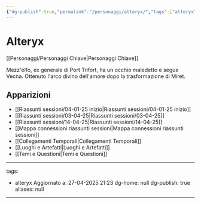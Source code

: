 ```yaml
---
{"dg-publish":true,"permalink":"/personaggi/alteryx/","tags":["alteryx"]}
---
```


# Alteryx

[[Personaggi/Personaggi Chiave\|Personaggi Chiave]]

Mezz'elfo, ex generale di Port Trifort, ha un occhio maledetto e segue Vecna. Ottenuto l'arco divino dell'amore dopo la trasformazione di Miret.

## Apparizioni
- [[Riassunti sessioni/04-01-25 inizio\|Riassunti sessioni/04-01-25 inizio]]
- [[Riassunti sessioni/03-04-25\|Riassunti sessioni/03-04-25]]
- [[Riassunti sessioni/14-04-25\|Riassunti sessioni/14-04-25]]
- [[Mappa connessioni riassunti sessioni\|Mappa connessioni riassunti sessioni]]
- [[Collegamenti Temporali\|Collegamenti Temporali]]
- [[Luoghi e Artefatti\|Luoghi e Artefatti]]
- [[Temi e Questioni\|Temi e Questioni]]

---
tags:
  - alteryx
Aggiornato a: 27-04-2025  21:23
dg-home: null
dg-publish: true
aliases: null
---